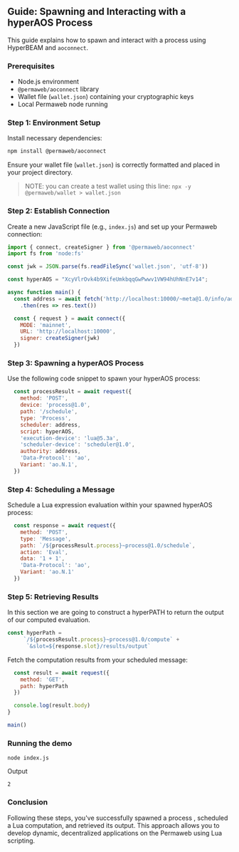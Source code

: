 ## Guide: Spawning and Interacting with a hyperAOS Process

This guide explains how to spawn and interact with a process using HyperBEAM and `aoconnect`.

### Prerequisites
- Node.js environment
- `@permaweb/aoconnect` library
- Wallet file (`wallet.json`) containing your cryptographic keys
- Local Permaweb node running

### Step 1: Environment Setup
Install necessary dependencies:

```bash
npm install @permaweb/aoconnect
```

Ensure your wallet file (`wallet.json`) is correctly formatted and placed in your project directory.

> NOTE: you can create a test wallet using this line:
> `npx -y @permaweb/wallet > wallet.json`

### Step 2: Establish Connection
Create a new JavaScript file (e.g., `index.js`) and set up your Permaweb connection:

```javascript
import { connect, createSigner } from '@permaweb/aoconnect'
import fs from 'node:fs'

const jwk = JSON.parse(fs.readFileSync('wallet.json', 'utf-8'))

const hyperAOS = "XcyVlrOvk4b9XifeUmkbqqGwPwwv1VW94hUhNnE7v14";

async function main() {
  const address = await fetch('http://localhost:10000/~meta@1.0/info/address')
    .then(res => res.text())

  const { request } = await connect({
    MODE: 'mainnet',
    URL: 'http://localhost:10000',
    signer: createSigner(jwk)
  })
```

### Step 3: Spawning a hyperAOS Process
Use the following code snippet to spawn your hyperAOS process:

```javascript
  const processResult = await request({
    method: 'POST',
    device: 'process@1.0',
    path: '/schedule',
    type: 'Process',
    scheduler: address,
    script: hyperAOS,
    'execution-device': 'lua@5.3a',
    'scheduler-device': 'scheduler@1.0',
    authority: address,
    'Data-Protocol': 'ao',
    Variant: 'ao.N.1',
  })
```

### Step 4: Scheduling a Message
Schedule a Lua expression evaluation within your spawned hyperAOS process:

```javascript
  const response = await request({
    method: 'POST',
    type: 'Message',
    path: `/${processResult.process}~process@1.0/schedule`,
    action: 'Eval',
    data: '1 + 1',
    'Data-Protocol': 'ao',
    Variant: 'ao.N.1'
  })
```

### Step 5: Retrieving Results

In this section we are going to construct a hyperPATH to
return the output of our computed evaluation.

```javascript
const hyperPath = 
     `/${processResult.process}~process@1.0/compute` +
      `&slot=${response.slot}/results/output`
```

Fetch the computation results from your scheduled message:

```javascript
  const result = await request({
    method: 'GET',
    path: hyperPath
  })

  console.log(result.body)
}

main()
```

### Running the demo

```
node index.js
```

Output

```
2
```


### Conclusion
Following these steps, you've successfully spawned a process , scheduled a Lua computation, and retrieved its output. This approach allows you to develop dynamic, decentralized applications on the Permaweb using Lua scripting.